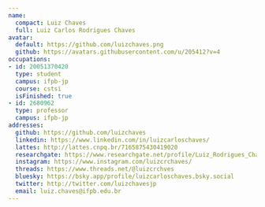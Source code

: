 ```yaml
---
name:
  compact: Luiz Chaves
  full: Luiz Carlos Rodrigues Chaves
avatar:
  default: https://github.com/luizchaves.png
  github: https://avatars.githubusercontent.com/u/205412?v=4
occupations:
- id: 20051370420
  type: student
  campus: ifpb-jp
  course: cstsi
  isFinished: true
- id: 2680962
  type: professor
  campus: ifpb-jp
addresses:
  github: https://github.com/luizchaves
  linkedin: https://www.linkedin.com/in/luizcarloschaves/
  lattes: http://lattes.cnpq.br/7165875430419020
  researchgate: https://www.researchgate.net/profile/Luiz_Rodrigues_Chaves
  instagram: https://www.instagram.com/luizcrchaves/
  threads: https://www.threads.net/@luizcrchves
  bluesky: https://bsky.app/profile/luizcarloschaves.bsky.social
  twitter: http://twitter.com/luizchavesjp
  email: luiz.chaves@ifpb.edu.br
---
```

